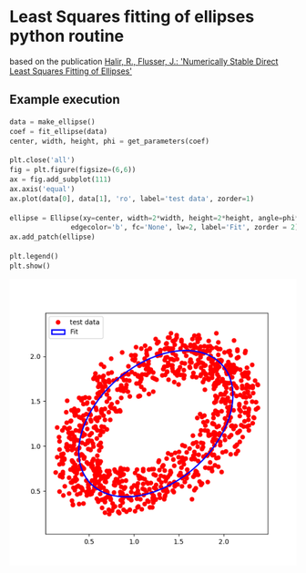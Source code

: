 # Least Squares fitting of ellipses python routine 

based on the  publication 
[Halir, R., Flusser, J.: 'Numerically Stable Direct Least Squares 
            Fitting of Ellipses'](http://citeseerx.ist.psu.edu/viewdoc/download;jsessionid=42331A070FC446475DCEBA7523B60898?doi=10.1.1.1.7559&rep=rep1&type=pdf)

## Example execution

```python
data = make_ellipse()
coef = fit_ellipse(data)
center, width, height, phi = get_parameters(coef)

plt.close('all')
fig = plt.figure(figsize=(6,6))
ax = fig.add_subplot(111)
ax.axis('equal')
ax.plot(data[0], data[1], 'ro', label='test data', zorder=1)

ellipse = Ellipse(xy=center, width=2*width, height=2*height, angle=phi*360,
               edgecolor='b', fc='None', lw=2, label='Fit', zorder = 2)
ax.add_patch(ellipse)

plt.legend()
plt.show()
```

![ellipse fit](./imgs/ellipse_fit.png)
